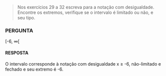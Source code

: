 > Nos exercícios 29 a 32 escreva para a notação com desigualdade. Encontre os extremos, verifique se o intervalo é limitado ou não, e seu tipo.

### PERGUNTA

[-6, ∞[

#### RESPOSTA

O intervalo corresponde à notação com desigualdade x ≥ -6, não-limitado e fechado e seu extremo é -6.
